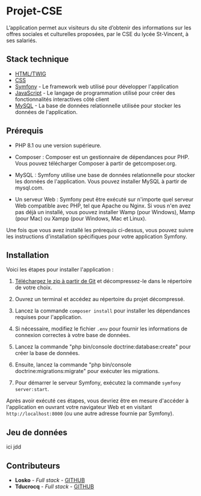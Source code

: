 # Projet-CSE
L’application permet aux visiteurs du site d’obtenir des informations sur les offres sociales et culturelles proposées, par le CSE du lycée St-Vincent, à ses salariés.


## Stack technique
* [HTML/TWIG](https://developer.mozilla.org/fr/docs/Web/HTML)
* [CSS](https://developer.mozilla.org/fr/docs/Web/CSS)
* [Symfony](https://symfony.com/) - Le framework web utilisé pour développer l'application
* [JavaScript](https://developer.mozilla.org/fr/docs/Web/JavaScript) - Le langage de programmation utilisé pour créer des fonctionnalités interactives côté client
* [MySQL](https://dev.mysql.com/doc/) - La base de données relationnelle utilisée pour stocker les données de l'application.


## Prérequis
- PHP 8.1 ou une version supérieure.

- Composer : Composer est un gestionnaire de dépendances pour PHP. Vous pouvez télécharger Composer à partir de getcomposer.org.

- MySQL : Symfony utilise une base de données relationnelle pour stocker les données de l'application. Vous pouvez installer MySQL à partir de mysql.com.

- Un serveur Web : Symfony peut être exécuté sur n'importe quel serveur Web compatible avec PHP, tel que Apache ou Nginx. Si vous n'en avez pas déjà un installé, vous pouvez installer Wamp (pour Windows), Mamp (pour Mac) ou Xampp (pour Windows, Mac et Linux).

Une fois que vous avez installé les prérequis ci-dessus, vous pouvez suivre les instructions d'installation spécifiques pour votre application Symfony.

## Installation
Voici les étapes pour installer l'application :

1. [Téléchargez le zip à partir de Git](https://github.com/0xLosko/Projet-CSE) et décompressez-le dans le répertoire de votre choix.

2. Ouvrez un terminal et accédez au répertoire du projet décompressé.

3. Lancez la commande `composer install` pour installer les dépendances requises pour l'application.

4. Si nécessaire, modifiez le fichier `.env` pour fournir les informations de connexion correctes à votre base de données.

5. Lancez la commande "php bin/console doctrine:database:create" pour créer la base de données.

6. Ensuite, lancez la commande "php bin/console doctrine:migrations:migrate" pour exécuter les migrations.

7. Pour démarrer le serveur Symfony, exécutez la commande `symfony server:start`.

Après avoir exécuté ces étapes, vous devriez être en mesure d'accéder à l'application en ouvrant votre navigateur Web et en visitant `http://localhost:8000` (ou une autre adresse fournie par Symfony).


## Jeu de données
ici jdd



## Contributeurs

* **Losko** - *Full stack* - [GITHUB](https://github.com/0xLosko)
* **Tducrocq** - *Full stack* - [GITHUB](https://github.com/Tdcrq)

